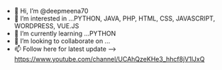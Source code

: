 - 👋 Hi, I’m @deepmeena70
- 👀 I’m interested in ...PYTHON, JAVA, PHP, HTML, CSS, JAVASCRIPT, WORDPRESS, VUE.JS
- 🌱 I’m currently learning ...PYTHON
- 💞️ I’m looking to collaborate on ...
- 📫 Follow here for latest update --> https://www.youtube.com/channel/UCAhQzeKHe3_hhcf8jV1lJxQ

<!---
deepmeena70/deepmeena70 is a ✨ special ✨ repository because its `README.md` (this file) appears on your GitHub profile.
You can click the Preview link to take a look at your changes.
--->
